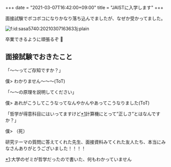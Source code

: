 +++
date = "2021-03-07T16:42:00+09:00"
title = "JAISTに入学します"
+++

<body>
<p>面接試験でボコボコになりかなり落ち込んでましたが、なぜか受かってました。</p>

<p><span itemscope itemtype="http://schema.org/Photograph"><img src="https://cdn-ak.f.st-hatena.com/images/fotolife/s/sasa5740/20210307/20210307163633.jpg" alt="f:id:sasa5740:20210307163633j:plain" title="" class="hatena-fotolife" itemprop="image"></span></p>

<p>卒業できるように頑張るぞ 💪</p>

<h2>面接試験でおきたこと</h2>

<p>「〜〜ってご存知ですか？」</p>

<p>僕&gt; わかりません〜〜〜(ToT)</p>

<p>「〜〜の原理を説明してください」</p>

<p>僕&gt; あれがこうしてこうなってなんやかんやあってこうなりました(ToT)</p>

<p>「哲学が得意科目にはいってますけど<a href="#f-713f1fa1" name="fn-713f1fa1" title="大学のゼミが哲学だったので書いた、何もわかっていません">*1</a>計算機にとって”正しさ”とはなんですか？」</p>

<p>僕&gt; （死）</p>

<p>研究テーマの質問に答えてくれた先生、面接資料みてくれた友人たち、本当にみなさんありがとうございました！！！！</p>
<div class="footnote">
<p class="footnote"><a href="#fn-713f1fa1" name="f-713f1fa1" class="footnote-number">*1</a><span class="footnote-delimiter">:</span><span class="footnote-text">大学のゼミが哲学だったので書いた、何もわかっていません</span></p>
</div>
</body>
